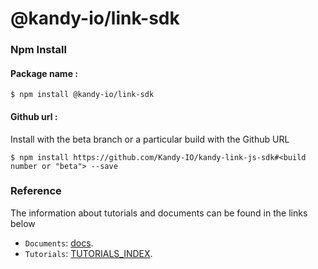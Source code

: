 # @kandy-io/link-sdk

### Npm Install

#### Package name :

`$ npm install @kandy-io/link-sdk`

#### Github url :

Install with the beta branch or a particular build with the Github URL

`$ npm install https://github.com/Kandy-IO/kandy-link-js-sdk#<build number or "beta"> --save`

### Reference

The information about tutorials and documents can be found in the links below

* `Documents`: [docs](https://kandy-io.github.io/kandy-link-js-sdk/docs).
* `Tutorials`: [TUTORIALS_INDEX](https://kandy-io.github.io/kandy-link-js-sdk/tutorials/#/Configurations).





